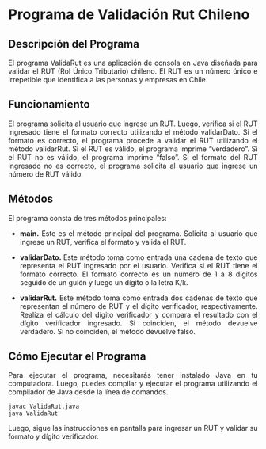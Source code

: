 # Programa de Validación Rut Chileno

## Descripción del Programa
<p align="justify">El programa ValidaRut es una aplicación de consola en Java diseñada para validar el RUT (Rol Único Tributario) chileno. El RUT es un número único e irrepetible que identifica a las personas y empresas en Chile. </p>

## Funcionamiento
<p align="justify">El programa solicita al usuario que ingrese un RUT. Luego, verifica si el RUT ingresado tiene el formato correcto utilizando el método validarDato. Si el formato es correcto, el programa procede a validar el RUT utilizando el método validarRut. Si el RUT es válido, el programa imprime “verdadero”. Si el RUT no es válido, el programa imprime “falso”. Si el formato del RUT ingresado no es correcto, el programa solicita al usuario que ingrese un número de RUT válido. </p>

## Métodos
El programa consta de tres métodos principales:

- <p align="justify"> <b>main.</b> Este es el método principal del programa. Solicita al usuario que ingrese un RUT, verifica el formato y valida el RUT.

- <p align="justify"><b>validarDato. </b> Este método toma como entrada una cadena de texto que representa el RUT ingresado por el usuario. Verifica si el RUT tiene el formato correcto. El formato correcto es un número de 1 a 8 dígitos seguido de un guión y luego un dígito o la letra K/k. </p>

- <p align="justify"><b> validarRut.</b> Este método toma como entrada dos cadenas de texto que representan el número de RUT y el dígito verificador, respectivamente. Realiza el cálculo del dígito verificador y compara el resultado con el dígito verificador ingresado. Si coinciden, el método devuelve verdadero. Si no coinciden, el método devuelve falso. </p>

## Cómo Ejecutar el Programa
<p align="justify">Para ejecutar el programa, necesitarás tener instalado Java en tu computadora. Luego, puedes compilar y ejecutar el programa utilizando el compilador de Java desde la línea de comandos.</p>

````
javac ValidaRut.java
java ValidaRut
````

<p align="justify"> Luego, sigue las instrucciones en pantalla para ingresar un RUT y validar su formato y dígito verificador.</p>
